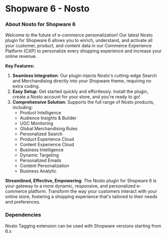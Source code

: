 # Shopware 6 - Nosto

### About Nosto for Shopware 6

Welcome to the future of e-commerce personalization! Our latest Nosto plugin for Shopware 6 allows you to enrich, understand, and activate all your customer, product, and content data in our Commerce Experience Platform (CXP) to personalize every shopping experience and increase your online revenue.

**Key Features:**

1. **Seamless Integration**: Our plugin injects Nosto's cutting-edge Search and Merchandising directly into your Shopware theme, requiring no extra coding.
2. **Easy Setup**: Get started quickly and effortlessly. Install the plugin, create a Nosto account for your store, and you're ready to go!
3. **Comprehensive Solution**: Supports the full range of Nosto products, including:
   * Product Intelligence
   * Audience Insights & Builder
   * UGC Monitoring
   * Global Merchandising Rules
   * Personalized Search
   * Product Experience Cloud
   * Content Experience Cloud
   * Business Intelligence
   * Dynamic Targeting&#x20;
   * Personalized Emails
   * Content Personalization
   * Business Analytic

**Streamlined, Effective, Empowering**: The Nosto plugin for Shopware 6 is your gateway to a more dynamic, responsive, and personalized e-commerce platform. Transform the way your customers interact with your online store, fostering a shopping experience that's tailored to their needs and preferences.

### Dependencies

Nosto Tagging extension can be used with Shopware versions starting from 6.x
